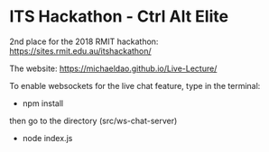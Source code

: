 # ITS Hackathon - Ctrl Alt Elite
2nd place for the 2018 RMIT hackathon: https://sites.rmit.edu.au/itshackathon/ 

The website: https://michaeldao.github.io/Live-Lecture/

To enable websockets for the live chat feature, type in the terminal:
- npm install

then go to the directory (src/ws-chat-server)
- node index.js
